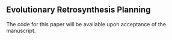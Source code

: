 ## Evolutionary Retrosynthesis Planning

The code for this paper will be available upon acceptance of the manuscript.
